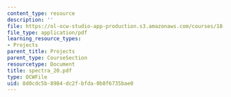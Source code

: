 ```yaml
---
content_type: resource
description: ''
file: https://ol-ocw-studio-app-production.s3.amazonaws.com/courses/18-996-random-matrix-theory-and-its-applications-spring-2004/8d0cdc5b8984dc2fbfda0b8f6735bae0_spectra_20.pdf
file_type: application/pdf
learning_resource_types:
- Projects
parent_title: Projects
parent_type: CourseSection
resourcetype: Document
title: spectra_20.pdf
type: OCWFile
uid: 8d0cdc5b-8984-dc2f-bfda-0b8f6735bae0
---
```


